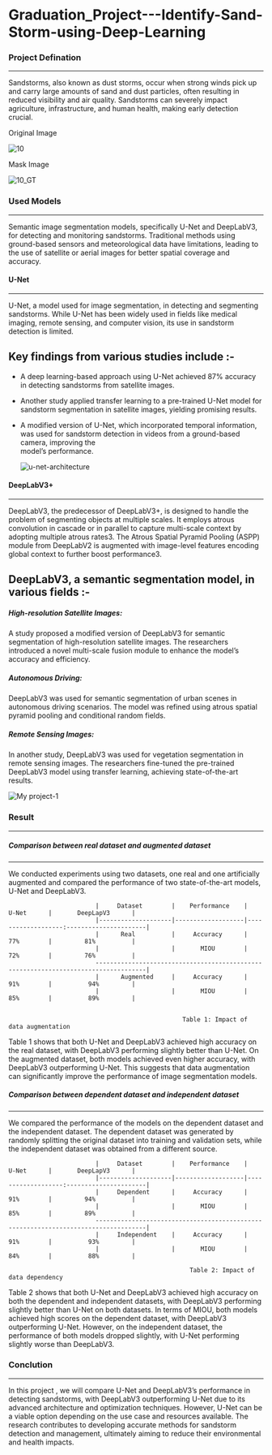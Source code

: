 # Graduation_Project---Identify-Sand-Storm-using-Deep-Learning

### Project Defination
------------------------
Sandstorms, also known as dust storms, occur when strong winds pick up and carry large amounts of sand and
dust particles, often resulting in reduced visibility and air quality. Sandstorms can severely impact agriculture, infrastructure, and human health, making early detection crucial.

Original Image

![10](https://github.com/Abdelrahman3ly/Graduation_Project---Identify-Sand-Storm-using-Deep-Learning/assets/67483743/0ccfaa73-9159-4c04-8b91-43061b294461)

Mask Image

![10_GT](https://github.com/Abdelrahman3ly/Graduation_Project---Identify-Sand-Storm-using-Deep-Learning/assets/67483743/b10fe5c2-3e88-4659-9f3c-0cf8956eedd2)


### Used Models
---------------
Semantic image segmentation models, specifically U-Net and DeepLabV3, for detecting and monitoring sandstorms.  Traditional methods using ground-based sensors and meteorological data have limitations, leading to the use of satellite or aerial images for better spatial coverage and accuracy.

#### U-Net
-----------
U-Net, a model used for image segmentation, in detecting and segmenting sandstorms. While U-Net has been widely used in fields like medical imaging, remote sensing, and computer vision, its use in sandstorm detection is limited.

Key findings from various studies include :-
----------------------------------------------
  - A deep learning-based approach using U-Net achieved 87% accuracy in detecting sandstorms from satellite images.
  - Another study applied transfer learning to a pre-trained U-Net model for sandstorm segmentation in satellite images, yielding promising results.
  - A modified version of U-Net, which incorporated temporal information, was used for sandstorm detection in videos from a ground-based camera, improving the     
    model’s performance.
    
    ![u-net-architecture](https://github.com/Abdelrahman3ly/Graduation_Project---Identify-Sand-Storm-using-Deep-Learning/assets/67483743/c3780d75-ccff-4b6f-b130-1146ab7d1ded)


#### DeepLabV3+
----------------
DeepLabV3, the predecessor of DeepLabV3+, is designed to handle the problem of segmenting objects at multiple scales. It employs atrous convolution in cascade or in parallel to capture multi-scale context by adopting multiple atrous rates3. The Atrous Spatial Pyramid Pooling (ASPP) module from DeepLabV2 is augmented with image-level features encoding global context to further boost performance3.

DeepLabV3, a semantic segmentation model, in various fields :-
----------------------------------------------------------------
##### High-resolution Satellite Images:
A study proposed a modified version of DeepLabV3 for semantic segmentation of high-resolution satellite images. The researchers introduced a novel multi-scale fusion module to enhance the model’s accuracy and efficiency.
##### Autonomous Driving:
DeepLabV3 was used for semantic segmentation of urban scenes in autonomous driving scenarios. The model was refined using atrous spatial pyramid pooling and conditional random fields.
##### Remote Sensing Images: 
In another study, DeepLabV3 was used for vegetation segmentation in remote sensing images. The researchers fine-tuned the pre-trained DeepLabV3 model using transfer learning, achieving state-of-the-art results.

![My project-1](https://github.com/Abdelrahman3ly/Graduation_Project---Identify-Sand-Storm-using-Deep-Learning/assets/67483743/c64fef27-4ec6-4a14-8603-c92ccb34a1fd)


### Result
------------
##### Comparison between real dataset and augmented dataset
---------------------------------------------------------------
We conducted experiments using two datasets, one real and one artificially augmented and compared the performance of two state-of-the-art models, U-Net and DeepLabV3.



                            |     Dataset        |    Performance    |        U-Net      |       DeepLapV3      |
                            |--------------------|-------------------|-------------------:----------------------|
                            |      Real          |     Accuracy      |        77%        |         81%          |
                            |                    |       MIOU        |        72%        |         76%          |
                            ------------------------------------------------------------------------------------|
                            |      Augmented     |     Accuracy      |        91%        |          94%         |
                            |                    |       MIOU        |        85%        |          89%         |


                                                    Table 1: Impact of data augmentation

            
Table 1 shows that both U-Net and DeepLabV3 achieved high accuracy on the real dataset, with DeepLabV3
performing slightly better than U-Net. On the augmented dataset, both models achieved even higher accuracy, with
DeepLabV3 outperforming U-Net. This suggests that data augmentation can significantly improve the performance
of image segmentation models.


##### Comparison between dependent dataset and independent dataset
--------------------------------------------------------------------
We compared the performance of the models on the dependent dataset and the independent dataset. The dependent dataset was generated by randomly splitting the original dataset into training and validation sets, while the
independent dataset was obtained from a different source.


                            |     Dataset        |    Performance    |        U-Net      |       DeepLapV3      |
                            |--------------------|-------------------|-------------------:----------------------|
                            |     Dependent      |     Accuracy      |        91%        |         94%          |
                            |                    |       MIOU        |        85%        |         89%          |
                            ------------------------------------------------------------------------------------|
                            |     Independent    |     Accuracy      |        91%        |          93%         |
                            |                    |       MIOU        |        84%        |          88%         |

                                                      Table 2: Impact of data dependency


Table 2 shows that both U-Net and DeepLabV3 achieved high accuracy on both the dependent and independent
datasets, with DeepLabV3 performing slightly better than U-Net on both datasets. In terms of MIOU, both
models achieved high scores on the dependent dataset, with DeepLabV3 outperforming U-Net. However, on the
independent dataset, the performance of both models dropped slightly, with U-Net performing slightly worse than
DeepLabV3.

### Conclution
----------------
In this project , we will compare U-Net and DeepLabV3’s performance in detecting sandstorms, with DeepLabV3 outperforming U-Net due to its advanced architecture and optimization techniques. However, U-Net can be a viable option depending on the use case and resources available. The research contributes to developing accurate methods for sandstorm detection and management, ultimately aiming to reduce their environmental and health impacts.

